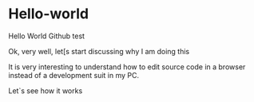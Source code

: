 # Hello-world
Hello World Github test

Ok, very well, let[s start discussing why I am doing this

It is very interesting to understand how to edit source code in a browser instead of a development suit in my PC.

Let`s see how it works
